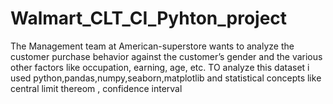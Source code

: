 # Walmart_CLT_CI_Pyhton_project

The Management team at American-superstore wants to analyze the customer purchase behavior against the customer’s gender and the various other factors like occupation, earning, age, etc. TO analyze this dataset i used python,pandas,numpy,seaborn,matplotlib and statistical concepts like central limit thereom , confidence interval 
